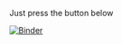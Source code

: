 Just press the button below

[![Binder](http://mybinder.org/badge.svg)](https://mybinder.org/v2/gh/tpaviot/pythonocc-binderhub/master)
